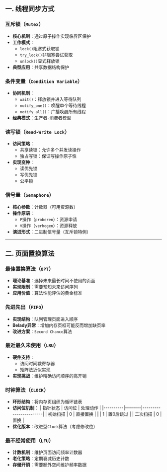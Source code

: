 ## 一. 线程同步方式

### 互斥锁（`Mutex`）
- **核心机制**：通过原子操作实现临界区保护
- **工作模式**：
  - `lock()`阻塞式获取锁
  - `try_lock()`非阻塞尝试获取
  - `unlock()`显式释放锁
- **典型应用**：共享数据结构保护

### 条件变量（`Condition Variable`）
- **协同机制**：
  - `wait()`：释放锁并进入等待队列
  - `notify_one()`：唤醒单个等待线程
  - `notify_all()`：广播唤醒所有线程
- **经典模式**：生产者-消费者模型

### 读写锁（`Read-Write Lock`）
- **访问策略**：
  - 共享读锁：允许多个并发读操作
  - 独占写锁：保证写操作原子性
- **实现变种**：
  - 读优先锁
  - 写优先锁
  - 公平锁

### 信号量（`Semaphore`）
- **核心参数**：计数器（可用资源数）
- **操作原语**：
  - `P`操作（`proberen`）：资源申请
  - `V`操作（`verhogen`）：资源释放
- **演进形式**：二进制信号量（互斥锁特例）

---

## 二. 页面置换算法

### 最佳置换算法（`OPT`）
- **理论基准**：选择未来最长时间不使用的页面
- **实现限制**：需要预知未来访问序列
- **应用价值**：算法性能评估的黄金标准

### 先进先出（`FIFO`）
- **实现结构**：队列管理页面进入顺序
- **Belady异常**：增加内存页框可能反而增加缺页率
- **改进方案**：`Second Chance`算法

### 最近最久未使用（`LRU`）
- **硬件支持**：
  - 访问时间戳寄存器
  - 矩阵法近似实现
- **实现挑战**：维护精确访问顺序的高开销

### 时钟算法（`CLOCK`）
- **环形结构**：将内存页组织为循环链表
- **访问位机制**：
  | 指针状态 | 访问位 | 处理动作               |
  |----------|--------|------------------------|
  | 初始扫描 | 0      | 直接置换               |
  |          | 1      | 置0后跳过              |
  | 二次扫描 | 0      | 置换                   |
- **优化版本**：改进型`Clock`算法（考虑修改位）

### 最不经常使用（`LFU`）
- **计数机制**：维护页面访问频率计数器
- **老化策略**：定期衰减历史计数
- **存储开销**：需要额外空间维护频率数据
